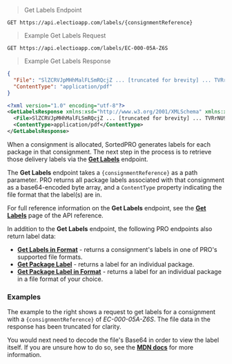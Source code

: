 > Get Labels Endpoint
```
GET https://api.electioapp.com/labels/{consignmentReference}
```
> Example Get Labels Request
```
GET https://api.electioapp.com/labels/EC-000-05A-Z6S
```
> Example Get Labels Response
```json
{
  "File": "SlZCRVJpMHhMalFLSmRQcjZ ... [truncated for brevity] ... TVRrNU9ERUtKU1ZGVDBZPQ==",
  "ContentType": "application/pdf"
}
```
```xml
<?xml version="1.0" encoding="utf-8"?>
<GetLabelsResponse xmlns:xsd="http://www.w3.org/2001/XMLSchema" xmlns:xsi="http://www.w3.org/2001/XMLSchema-instance" xmlns="http://electioapp.com/schemas/v1.1/MPD.Electio.SDK.DataTypes.LabelGeneration">
  <File>SlZCRVJpMHhMalFLSmRQcjZ ... [truncated for brevity] ... TVRrNU9ERUtKU1ZGVDBZPQ==</File>
  <ContentType>application/pdf</ContentType>
</GetLabelsResponse>
```

When a consignment is allocated, SortedPRO generates labels for each package in that consignment. The next step in the process is to retrieve those delivery labels via the **[Get Labels](https://docs.electioapp.com/#/api/GetLabels)** endpoint.

The **Get Labels** endpoint takes a `{consignmentReference}` as a path parameter. PRO returns all package labels associated with that consignment as a base64-encoded byte array, and a `ContentType` property indicating the file format that the label(s) are in.

<aside class="note">
  For full reference information on the <strong>Get Labels</strong> endpoint, see the <strong><a href="https://docs.electioapp.com/#/api/GetLabels">Get Labels</a></strong> page of the API reference. 
  
  In addition to the <strong>Get Labels</strong> endpoint, the following PRO endpoints also return label data:

  * <strong><a href="https://docs.electioapp.com/#/api/GetLabelsinFormat">Get Labels in Format</a></strong> - returns a consignment's labels in one of PRO's supported file formats.
  * <strong><a href="https://docs.electioapp.com/#/api/GetPackageLabel">Get Package Label</a></strong> - returns a label for an individual package.
  * <strong><a href="https://docs.electioapp.com/#/api/GetPackageLabelinFormat">Get Package Label in Format</a></strong> - returns a label for an individual package in a file format of your choice.
</aside>  

### Examples

The example to the right shows a request to get labels for a consignment with a `{consignmentReference}` of _EC-000-05A-Z6S_. The file data in the response has been truncated for clarity.

You would next need to decode the file's Base64 in order to view the label itself. If you are unsure how to do so, see the **[MDN docs](https://developer.mozilla.org/en-US/docs/Web/API/WindowBase64/Base64_encoding_and_decoding)** for more information.